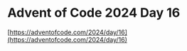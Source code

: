 # Advent of Code 2024 Day 16

[https://adventofcode.com/2024/day/16](https://adventofcode.com/2024/day/16)
